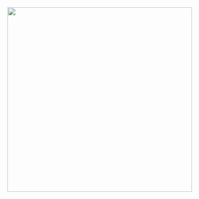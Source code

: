 <img src="https://user-images.githubusercontent.com/5585699/142748584-b26ba468-56fe-4411-ac6a-9914c97f4c86.jpg" height="420">









